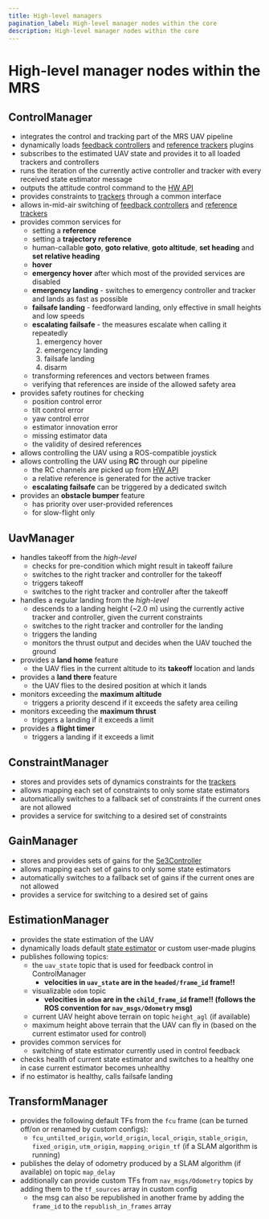 ```yaml
---
title: High-level managers
pagination_label: High-level manager nodes within the core
description: High-level manager nodes within the core
---
```


# High-level manager nodes within the MRS

## ControlManager

* integrates the control and tracking part of the MRS UAV pipeline
* dynamically loads [feedback controllers](https://github.com/ctu-mrs/mrs_uav_controllers) and [reference trackers](https://github.com/ctu-mrs/mrs_uav_trackers) plugins
* subscribes to the estimated UAV state and provides it to all loaded trackers and controllers
* runs the iteration of the currently active controller and tracker with every received state estimator message
* outputs the attitude control command to the [HW API](https://github.com/ctu-mrs/mrs_uav_hw_api)
* provides constraints to [trackers](https://github.com/ctu-mrs/mrs_uav_trackers) through a common interface
* allows in-mid-air switching of [feedback controllers](https://github.com/ctu-mrs/mrs_uav_controllers) and [reference trackers](https://github.com/ctu-mrs/mrs_uav_trackers)
* provides common services for
  * setting a **reference**
  * setting a **trajectory reference**
  * human-callable **goto**, **goto relative**, **goto altitude**, **set heading** and **set relative heading**
  * **hover**
  * **emergency hover** after which most of the provided services are disabled
  * **emergency landing** - switches to emergency controller and tracker and lands as fast as possible
  * **failsafe landing** - feedforward landing, only effective in small heights and low speeds
  * **escalating failsafe** - the measures escalate when calling it repeatedly
    1. emergency hover
    2. emergency landing
    3. failsafe landing
    4. disarm
  * transforming references and vectors between frames
  * verifying that references are inside of the allowed safety area
* provides safety routines for checking
  * position control error
  * tilt control error
  * yaw control error
  * estimator innovation error
  * missing estimator data
  * the validity of desired references
* allows controlling the UAV using a ROS-compatible joystick
* allows controlling the UAV using **RC** through our pipeline
  * the RC channels are picked up from [HW API](https://github.com/ctu-mrs/mrs_uav_hw_api)
  * a relative reference is generated for the active tracker
  * **escalating failsafe** can be triggered by a dedicated switch
* provides an **obstacle bumper** feature
  * has priority over user-provided references
  * for slow-flight only

## UavManager

* handles takeoff from the *high-level*
  * checks for pre-condition which might result in takeoff failure
  * switches to the right tracker and controller for the takeoff
  * triggers takeoff
  * switches to the right tracker and controller after the takeoff
* handles a regular landing from the *high-level*
  * descends to a landing height (~2.0 m) using the currently active tracker and controller, given the current constraints
  * switches to the right tracker and controller for the landing
  * triggers the landing
  * monitors the thrust output and decides when the UAV touched the ground
* provides a **land home** feature
  * the UAV flies in the current altitude to its **takeoff** location and lands
* provides a **land there** feature
  * the UAV flies to the desired position at which it lands
* monitors exceeding the **maximum altitude**
  * triggers a priority descend if it exceeds the safety area ceiling
* monitors exceeding the **maximum thrust**
  * triggers a landing if it exceeds a limit
* provides a **flight timer**
  * triggers a landing if it exceeds a limit

## ConstraintManager

* stores and provides sets of dynamics constraints for the [trackers](https://github.com/ctu-mrs/mrs_uav_trackers)
* allows mapping each set of constraints to only some state estimators
* automatically switches to a fallback set of constraints if the current ones are not allowed
* provides a service for switching to a desired set of constraints

## GainManager

* stores and provides sets of gains for the [Se3Controller](https://github.com/ctu-mrs/mrs_uav_controllers)
* allows mapping each set of gains to only some state estimators
* automatically switches to a fallback set of gains if the current ones are not allowed
* provides a service for switching to a desired set of gains

## EstimationManager

* provides the state estimation of the UAV
* dynamically loads default [state estimator](https://github.com/ctu-mrs/mrs_uav_state_estimators) or custom user-made plugins
* publishes following topics:
  * the `uav_state` topic that is used for feedback control in ControlManager
    * **velocities in `uav_state` are in the `headed/frame_id` frame!!**
  * visualizable `odom` topic
    * **velocities in `odom` are in the `child_frame_id` frame!! (follows the ROS convention for `nav_msgs/Odometry` msg)**
  * current UAV height above terrain on topic `height_agl` (if available)
  * maximum height above terrain that the UAV can fly in (based on the current estimator used for control)
* provides common services for
  * switching of state estimator currently used in control feedback
* checks health of current state estimator and switches to a healthy one in case current estimator becomes unhealthy
* if no estimator is healthy, calls failsafe landing

## TransformManager

* provides the following default TFs from the `fcu` frame (can be turned off/on or renamed by custom configs):
  * `fcu_untilted_origin`, `world_origin`, `local_origin`, `stable_origin`, `fixed_origin`, `utm_origin`, `mapping_origin_tf` (if a SLAM algorithm is running)
* publishes the delay of odometry produced by a SLAM algorithm (if available) on topic `map_delay`
* additionally can provide custom TFs from `nav_msgs/Odometry` topics by adding them to the `tf_sources` array in custom config
  * the msg can also be republished in another frame by adding the `frame_id` to the `republish_in_frames` array
